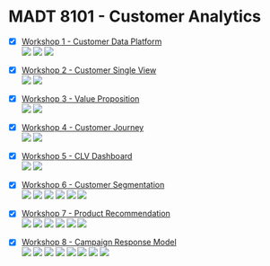 # MADT 8101 - Customer Analytics

- [x] [Workshop 1 - Customer Data Platform](./Homework%2001%20-%20Analysis%20of%20customer%20behaviors)  
 [![](https://img.shields.io/badge/-Survey-blue)](#) [![](https://img.shields.io/badge/-Python-green)](#) [![](https://img.shields.io/badge/-Google--Colab-blue)](#) 
- [x] [Workshop 2 - Customer Single View](./Homework%2002%20-%20Jobs%20to%20be%20done)  
[![](https://img.shields.io/badge/-Concept-blue)](#) [![](https://img.shields.io/badge/-Presentation-blue)](#)
- [x] [Workshop 3 - Value Proposition](./Homework%2003%20-%20Value%20Proposition)  
[![](https://img.shields.io/badge/-Concept-blue)](#) [![](https://img.shields.io/badge/-Presentation-blue)](#)
- [x] [Workshop 4 - Customer Journey](./Homework%2004%20-%20Customer%20Journey)  
[![](https://img.shields.io/badge/-Concept-blue)](#) [![](https://img.shields.io/badge/-Presentation-blue)](#)
- [x] [Workshop 5 - CLV Dashboard](./Homework%2005%20-%20CLV%20Dashboard)  
[![](https://img.shields.io/badge/-Dashboard-blue)](#) [![](https://img.shields.io/badge/-Power--BI-green)](#)  
- [x] [Workshop 6 - Customer Segmentation](./Homework%2006%20-%20Customer%20Segmentation)  
[![](https://img.shields.io/badge/-K--Means-orange)](#) [![](https://img.shields.io/badge/-BigQuery-green)](#) [![](https://img.shields.io/badge/-BigQuery--ML-green)](#) [![](https://img.shields.io/badge/-SQL-green)](#) [![](https://img.shields.io/badge/-Python-green)](#) [![](https://img.shields.io/badge/-Google--Colab-blue)](#)  
- [x] [Workshop 7 - Product Recommendation](./Homework%2007%20-%20Product%20Recommendation)  
 [![](https://img.shields.io/badge/-Survey-blue)](#) [![](https://img.shields.io/badge/-Market--Basket-orange)](#) [![](https://img.shields.io/badge/-Collaborative--Filtering-orange)](#) [![](https://img.shields.io/badge/-Matrix--Factorization-orange)](#) [![](https://img.shields.io/badge/-Python-green)](#) [![](https://img.shields.io/badge/-Google--Colab-blue)](#) 
- [x] [Workshop 8 - Campaign Response Model](./Homework%2008%20-%20Campaign%20Response%20Model)  
[![](https://img.shields.io/badge/-Classification-orange)](#) [![](https://img.shields.io/badge/-RFM-blue)](#) [![](https://img.shields.io/badge/-Python-green)](#) [![](https://img.shields.io/badge/-Logistic--Regression-orange)](#) [![](https://img.shields.io/badge/-XGBoost-orange)](#) [![](https://img.shields.io/badge/-LightGBM-orange)](#) [![](https://img.shields.io/badge/-Optuna-orange)](#) [![](https://img.shields.io/badge/-Google--Colab-blue)](#) 

